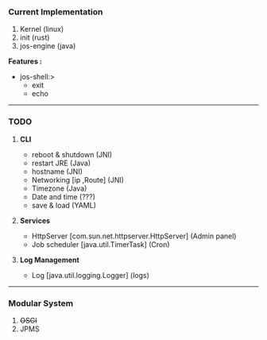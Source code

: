 ### Current Implementation 
1. Kernel (linux) 
2. init (rust)
3. jos-engine (java) 

**Features :**
* jos-shell:> 
  * exit
  * echo 
--- 
### TODO 
1. **CLI**
   * reboot & shutdown (JNI) 
   * restart JRE (Java)  
   * hostname (JNI)
   * Networking [ip ,Route] (JNI)
   * Timezone (Java)
   * Date and time (???) 
   * save & load (YAML)
   
2. **Services** 
   * HttpServer [com.sun.net.httpserver.HttpServer] (Admin panel)
   * Job scheduler [java.util.TimerTask] (Cron)

3. **Log Management**
   * Log [java.util.logging.Logger] (logs) 
--- 

### Modular System 
1. ~~OSGI~~
2. JPMS 
